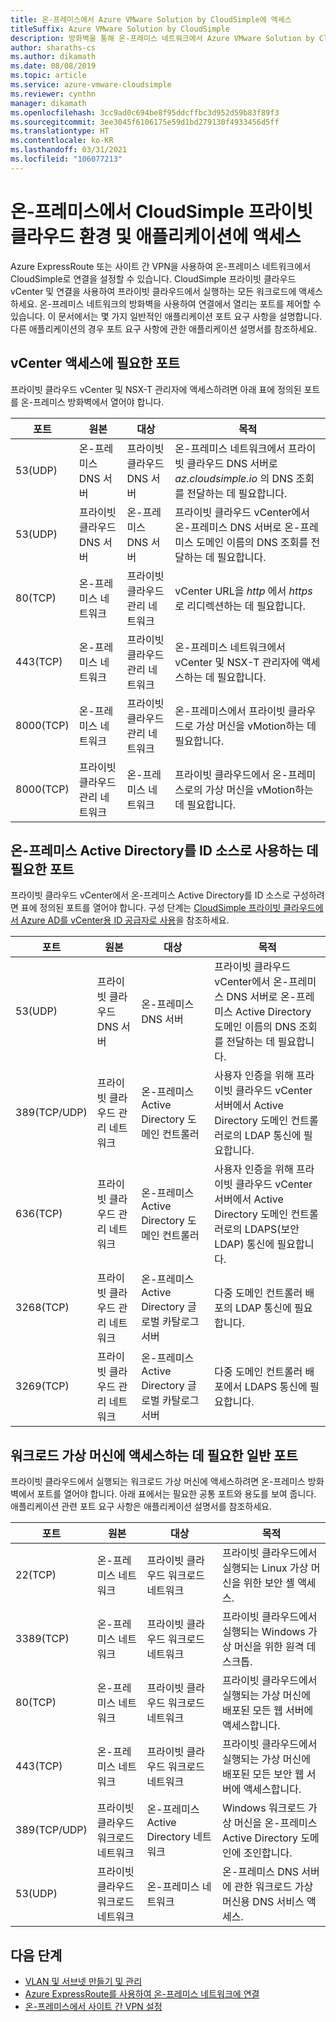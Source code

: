 ```yaml
---
title: 온-프레미스에서 Azure VMware Solution by CloudSimple에 액세스
titleSuffix: Azure VMware Solution by CloudSimple
description: 방화벽을 통해 온-프레미스 네트워크에서 Azure VMware Solution by CloudSimple에 액세스
author: sharaths-cs
ms.author: dikamath
ms.date: 08/08/2019
ms.topic: article
ms.service: azure-vmware-cloudsimple
ms.reviewer: cynthn
manager: dikamath
ms.openlocfilehash: 3cc9ad0c694be8f95ddcffbc3d952d59b83f89f3
ms.sourcegitcommit: 3ee3045f6106175e59d1bd279130f4933456d5ff
ms.translationtype: HT
ms.contentlocale: ko-KR
ms.lasthandoff: 03/31/2021
ms.locfileid: "106077213"
---
```

# <a name="accessing-your-cloudsimple-private-cloud-environment-and-applications-from-on-premises"></a>온-프레미스에서 CloudSimple 프라이빗 클라우드 환경 및 애플리케이션에 액세스

Azure ExpressRoute 또는 사이트 간 VPN을 사용하여 온-프레미스 네트워크에서 CloudSimple로 연결을 설정할 수 있습니다.  CloudSimple 프라이빗 클라우드 vCenter 및 연결을 사용하여 프라이빗 클라우드에서 실행하는 모든 워크로드에 액세스하세요.  온-프레미스 네트워크의 방화벽을 사용하여 연결에서 열리는 포트를 제어할 수 있습니다.  이 문서에서는 몇 가지 일반적인 애플리케이션 포트 요구 사항을 설명합니다.  다른 애플리케이션의 경우 포트 요구 사항에 관한 애플리케이션 설명서를 참조하세요.

## <a name="ports-required-for-accessing-vcenter"></a>vCenter 액세스에 필요한 포트

프라이빗 클라우드 vCenter 및 NSX-T 관리자에 액세스하려면 아래 표에 정의된 포트를 온-프레미스 방화벽에서 열어야 합니다.  

| 포트       | 원본                           | 대상                      | 목적                                                                                                                |
|------------|----------------------------------|----------------------------------|------------------------------------------------------------------------------------------------------------------------|
| 53(UDP)   | 온-프레미스 DNS 서버          | 프라이빗 클라우드 DNS 서버        | 온-프레미스 네트워크에서 프라이빗 클라우드 DNS 서버로 *az.cloudsimple.io* 의 DNS 조회를 전달하는 데 필요합니다.       |
| 53(UDP)   | 프라이빗 클라우드 DNS 서버        | 온-프레미스 DNS 서버          | 프라이빗 클라우드 vCenter에서 온-프레미스 DNS 서버로 온-프레미스 도메인 이름의 DNS 조회를 전달하는 데 필요합니다. |
| 80(TCP)   | 온-프레미스 네트워크              | 프라이빗 클라우드 관리 네트워크 | vCenter URL을 *http* 에서 *https* 로 리디렉션하는 데 필요합니다.                                                           |
| 443(TCP)  | 온-프레미스 네트워크              | 프라이빗 클라우드 관리 네트워크 | 온-프레미스 네트워크에서 vCenter 및 NSX-T 관리자에 액세스하는 데 필요합니다.                                             |
| 8000(TCP) | 온-프레미스 네트워크              | 프라이빗 클라우드 관리 네트워크 | 온-프레미스에서 프라이빗 클라우드로 가상 머신을 vMotion하는 데 필요합니다.                                            |
| 8000(TCP) | 프라이빗 클라우드 관리 네트워크 | 온-프레미스 네트워크              | 프라이빗 클라우드에서 온-프레미스로의 가상 머신을 vMotion하는 데 필요합니다.                                            |

## <a name="ports-required-for-using-on-premises-active-directory-as-an-identity-source"></a>온-프레미스 Active Directory를 ID 소스로 사용하는 데 필요한 포트

프라이빗 클라우드 vCenter에서 온-프레미스 Active Directory를 ID 소스로 구성하려면 표에 정의된 포트를 열어야 합니다.  구성 단계는 [CloudSimple 프라이빗 클라우드에서 Azure AD를 vCenter용 ID 공급자로 사용](./azure-ad.md)을 참조하세요.

| 포트         | 원본                           | 대상                                         | 목적                                                                                                                                          |
|--------------|----------------------------------|-----------------------------------------------------|--------------------------------------------------------------------------------------------------------------------------------------------------|
| 53(UDP)      | 프라이빗 클라우드 DNS 서버        | 온-프레미스 DNS 서버                             | 프라이빗 클라우드 vCenter에서 온-프레미스 DNS 서버로 온-프레미스 Active Directory 도메인 이름의 DNS 조회를 전달하는 데 필요합니다.          |
| 389(TCP/UDP) | 프라이빗 클라우드 관리 네트워크 | 온-프레미스 Active Directory 도메인 컨트롤러     | 사용자 인증을 위해 프라이빗 클라우드 vCenter 서버에서 Active Directory 도메인 컨트롤러로의 LDAP 통신에 필요합니다.                |
| 636(TCP)     | 프라이빗 클라우드 관리 네트워크 | 온-프레미스 Active Directory 도메인 컨트롤러     | 사용자 인증을 위해 프라이빗 클라우드 vCenter 서버에서 Active Directory 도메인 컨트롤러로의 LDAPS(보안 LDAP) 통신에 필요합니다. |
| 3268(TCP)    | 프라이빗 클라우드 관리 네트워크 | 온-프레미스 Active Directory 글로벌 카탈로그 서버 | 다중 도메인 컨트롤러 배포의 LDAP 통신에 필요합니다.                                                                        |
| 3269(TCP)    | 프라이빗 클라우드 관리 네트워크 | 온-프레미스 Active Directory 글로벌 카탈로그 서버 | 다중 도메인 컨트롤러 배포에서 LDAPS 통신에 필요합니다.                                                                       |

## <a name="common-ports-required-for-accessing-workload-virtual-machines"></a>워크로드 가상 머신에 액세스하는 데 필요한 일반 포트

프라이빗 클라우드에서 실행되는 워크로드 가상 머신에 액세스하려면 온-프레미스 방화벽에서 포트를 열어야 합니다.  아래 표에서는 필요한 공통 포트와 용도를 보여 줍니다.  애플리케이션 관련 포트 요구 사항은 애플리케이션 설명서를 참조하세요.

| 포트         | 원본                         | 대상                          | 목적                                                                              |
|--------------|--------------------------------|--------------------------------------|--------------------------------------------------------------------------------------|
| 22(TCP)      | 온-프레미스 네트워크            | 프라이빗 클라우드 워크로드 네트워크       | 프라이빗 클라우드에서 실행되는 Linux 가상 머신을 위한 보안 셸 액세스.              |
| 3389(TCP)    | 온-프레미스 네트워크            | 프라이빗 클라우드 워크로드 네트워크       | 프라이빗 클라우드에서 실행되는 Windows 가상 머신을 위한 원격 데스크톱.                 |
| 80(TCP)      | 온-프레미스 네트워크            | 프라이빗 클라우드 워크로드 네트워크       | 프라이빗 클라우드에서 실행되는 가상 머신에 배포된 모든 웹 서버에 액세스합니다.        |
| 443(TCP)     | 온-프레미스 네트워크            | 프라이빗 클라우드 워크로드 네트워크       | 프라이빗 클라우드에서 실행되는 가상 머신에 배포된 모든 보안 웹 서버에 액세스합니다. |
| 389(TCP/UDP) | 프라이빗 클라우드 워크로드 네트워크 | 온-프레미스 Active Directory 네트워크 | Windows 워크로드 가상 머신을 온-프레미스 Active Directory 도메인에 조인합니다.       |
| 53(UDP)      | 프라이빗 클라우드 워크로드 네트워크 | 온-프레미스 네트워크                  | 온-프레미스 DNS 서버에 관한 워크로드 가상 머신용 DNS 서비스 액세스.         |

## <a name="next-steps"></a>다음 단계

* [VLAN 및 서브넷 만들기 및 관리](./create-vlan-subnet.md)
* [Azure ExpressRoute를 사용하여 온-프레미스 네트워크에 연결](./on-premises-connection.md)
* [온-프레미스에서 사이트 간 VPN 설정](./vpn-gateway.md)
